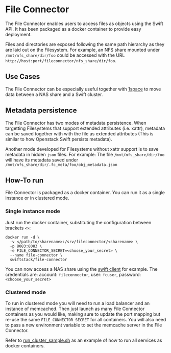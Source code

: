 # File Connector

The File Connector enables users to access files as objects using the Swift API.
It has been packaged as a docker container to provide easy deployment.

Files and directories are exposed following the same path hierarchy as they are
laid out on the Filesystem. For example, an NFS share mounted under
``/mnt/nfs_share/dir/foo`` could be accessed with the URL
``http://host:port/fileconnector/nfs_share/dir/foo``.

## Use Cases

The File Connector can be especially useful together with
[1space](http://github.com/swiftstack/1space) to move data between a NAS share
and a Swift cluster. 

## Metadata persistence

The File Connector has two modes of metadata persistence. When targetting
Filesystems that support extended attributes (i.e. xattr), metadata can be
saved together with with the file as extended attributes (This is similar to
how Openstack Swift persists metadata).

Another mode developed for Filesystems without xattr support is to save
metadata in hidden ``json`` files. For example:
The file ``/mnt/nfs_share/dir/foo`` will have its metadata saved under ``/mnt/nfs_share/dir/.fc_meta/foo/obj_metadata.json``

## How-To run

File Connector is packaged as a docker container. You can run it as a single
instance or in clustered mode.

### Single instance mode

Just run the docker container, substituting the configuration between brackets
``<>``:

```
docker run -d \
  -v </path/to/sharename>:/srv/fileconnector/<sharename> \
  -p 8083:8083 \
  -e FILE_CONNECTOR_SECRET=<choose_your_secret> \
  --name file-connector \
  swiftstack/file-connector
```

You can now access a NAS share using the [swift client](https://github.com/openstack/python-swiftclient)
for example. The credentials are: account: ``fileconnector``,
 user: ``fcuser``, password: ``<choose_your_secret>``

### Clustered mode

To run in clustered mode you will need to run a load balancer and an instance
of memcached. Then just launch as many File Connector containers as you would
like, making sure to update the port mapping but re-use the same
``FILE_CONNECTOR_SECRET`` for all containers. You will also need to pass a new
environment variable to set the memcache server in the File Connector.

Refer to [run_cluster_sample.sh](run_cluster_sample.sh) as an example of how
to run all services as docker containers.
